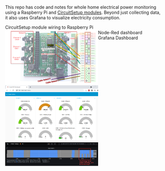 This repo has code and notes for whole home electrical power monitoring using a Raspberry Pi and [CircuitSetup modules](https://circuitsetup.us).  Beyond just collecting data, it also uses Grafana to visualize electricity consumption.


CircuitSetup module wiring to Raspberry Pi
<img align="left" width="300" alt="CircuitSetup" src="https://raw.githubusercontent.com/tsaitsai/circuitsetup_energy_to_mqtt/main/images/wiring_to_pi.png">
<br>
Node-Red dashboard
<img align="left" width="300" alt="CircuitSetup" src="https://raw.githubusercontent.com/tsaitsai/circuitsetup_energy_to_mqtt/main/images/Node-Red_dashboard.png">
<br>
Grafana Dashboard
<img align="left" width="300" alt="CircuitSetup" src="https://raw.githubusercontent.com/tsaitsai/circuitsetup_energy_to_mqtt/main/images/xcel_energy_saver%20switch_activation.jpg">

